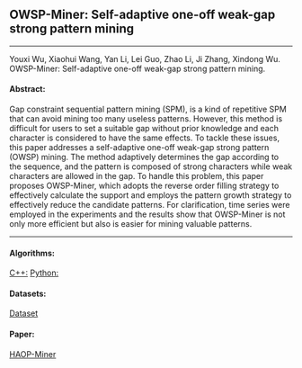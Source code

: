 ## OWSP-Miner: Self-adaptive one-off weak-gap strong pattern mining
***

Youxi Wu, Xiaohui Wang, Yan Li, Lei Guo, Zhao Li, Ji Zhang, Xindong Wu. OWSP-Miner: Self-adaptive one-off weak-gap strong pattern mining.

#### Abstract:

 Gap constraint sequential pattern mining (SPM), is a kind of repetitive SPM that can avoid mining too many useless patterns. However, this method is difficult for users to set a suitable gap without prior knowledge and each character is considered to have the same effects. To tackle these issues, this paper addresses a self-adaptive one-off weak-gap strong pattern (OWSP) mining. The method adaptively determines the gap according to the sequence, and the pattern is composed of strong characters while weak characters are allowed in the gap. To handle this problem, this paper proposes OWSP-Miner, which adopts the reverse order filling strategy to effectively calculate the support and employs the pattern growth strategy to effectively reduce the candidate patterns. For clarification, time series were employed in the experiments and the results show that OWSP-Miner is not only more efficient but also is easier for mining valuable patterns. 
 
---

#### Algorithms:
[C++:](https://github.com/wuc567/Pattern-Mining/blob/master/OWSP-Miner/C++)
[Python:](https://github.com/wuc567/Pattern-Mining/blob/master/OWSP-Miner/Python)
 
#### Datasets:
[Dataset](https://github.com/wuc567/Pattern-Mining/blob/master/OWSP-Miner/Dataset)

#### Paper:
[HAOP-Miner](https://github.com/wuc567/Pattern-Mining/blob/master/OWSP-Miner/2022tmis.pdf)